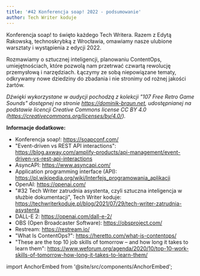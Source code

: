 ```yaml
---
title: '#42 Konferencja soap! 2022 - podsumowanie'
author: Tech Writer koduje
---
```


Konferencja soap! to święto każdego Tech Writera. Razem z Edytą Rakowską, technoskrybką z Wrocławia, omawiamy nasze ulubione warsztaty i wystąpienia z edycji 2022.

Rozmawiamy o sztucznej inteligencji, planowaniu ContentOps, umiejętnościach, które pozwolą nam przetrwać czwartą rewolucję przemysłową i narzędziach. Łączymy ze sobą niepowiązane tematy, odkrywamy nowe dziedziny do zbadania i nie stronimy od rożnej jakości żartów.

_Dźwięki wykorzystane w audycji pochodzą z kolekcji "107 Free Retro Game Sounds" dostępnej na stronie https://dominik-braun.net, udostępnianej na podstawie licencji Creative Commons license CC BY 4.0 (https://creativecommons.org/licenses/by/4.0/)._

**Informacje dodatkowe:**

* Konferencja soap!: https://soapconf.com/
* "Event-driven vs REST API interactions": https://blog.axway.com/amplify-products/api-management/event-driven-vs-rest-api-interactions
* AsyncAPI: https://www.asyncapi.com/
* Application programming interface (API): https://pl.wikipedia.org/wiki/Interfejs_programowania_aplikacji
* OpenAI: https://openai.com/
* "#32 Tech Writer zatrudnia asystenta, czyli sztuczna inteligencja w służbie dokumentacji", Tech Writer koduje: https://techwriterkoduje.pl/blog/2021/07/29/tech-writer-zatrudnia-asystenta
* DALL-E 2: https://openai.com/dall-e-2/
* OBS (Open Broadcaster Software): https://obsproject.com/
* Restream: https://restream.io/
* "What Is ContentOps?": https://heretto.com/what-is-contentops/
* "These are the top 10 job skills of tomorrow – and how long it takes to learn them": https://www.weforum.org/agenda/2020/10/top-10-work-skills-of-tomorrow-how-long-it-takes-to-learn-them/

import AnchorEmbed from '@site/src/components/AnchorEmbed';

<AnchorEmbed episodeId="42-Konferencja-soap--2022---podsumowanie-e1ju8jq" />
